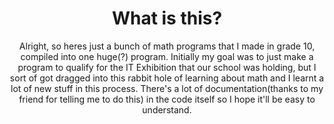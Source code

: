 <div align="center">
  <h1><b>What is this?</b></h1>
  <p>
    Alright, so heres just a bunch of math programs that I made in grade 10, compiled into one huge(?) program. Initially my goal was to just make a program to qualify for the IT Exhibition that our school was holding, but I sort of got dragged into this rabbit hole of learning about math and I learnt a lot of new stuff in this process. There's a lot of documentation(thanks to my friend for telling me to do this) in the code itself so I hope it'll be easy to understand.
  </p>
</div>
